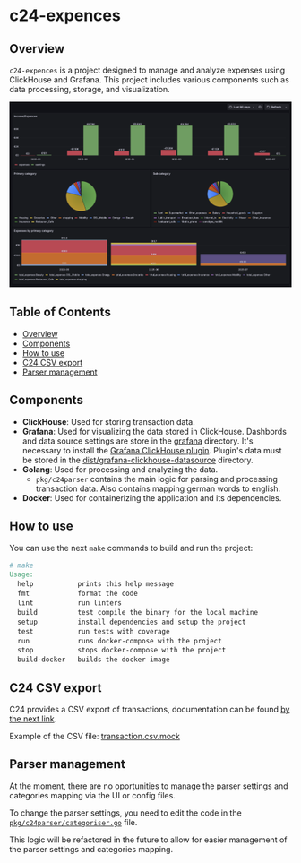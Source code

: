 # c24-expences

## Overview

`c24-expences` is a project designed to manage and analyze expenses
using ClickHouse and Grafana. This project includes various components
such as data processing, storage, and visualization.

![Dash pannel](./docs/img/c24-exp-grafana.png)

## Table of Contents

- [Overview](#overview)
- [Components](#components)
- [How to use](#how-to-use)
- [C24 CSV export](#c24-csv-export)
- [Parser management](#parser-management)

## Components

- **ClickHouse**: Used for storing transaction data.
- **Grafana**: Used for visualizing the data stored in ClickHouse. Dashbords and
    data source settings are store in the [grafana](./grafana/provisioning/)
    directory.
    It's necessary to install the [Grafana ClickHouse plugin](https://grafana.com/grafana/plugins/vertamedia-clickhouse-datasource/). Plugin's data must be stored in the
    [dist/grafana-clickhouse-datasource](./dist/grafana-clickhouse-datasource)
    directory.
- **Golang**: Used for processing and analyzing the data.
  - `pkg/c24parser` contains the main logic for parsing and processing
    transaction data. Also contains mapping german words to english.
- **Docker**: Used for containerizing the application and its dependencies.

## How to use

You can use the next `make` commands to build and run the project:

```makefile
# make
Usage:
  help           prints this help message
  fmt            format the code
  lint           run linters
  build          test compile the binary for the local machine
  setup          install dependencies and setup the project
  test           run tests with coverage
  run            runs docker-compose with the project
  stop           stops docker-compose with the project
  build-docker   builds the docker image
```

## C24 CSV export

C24 provides a CSV export of transactions, documentation can be found
[by the next link](https://hilfe.c24.de/hc/de/articles/8082169487250-Wie-kann-ich-meine-Transaktionen-exportieren).

Example of the CSV file: [transaction.csv.mock](./testdata/transaction.csv.mock)

## Parser management

At the moment, there are no oportunities to manage the parser settings and
categories mapping via the UI or config files.

To change the parser settings, you need to edit the code in the
[`pkg/c24parser/categoriser.go`](./pkg/c24parser/categoriser.go) file.

This logic will be refactored in the future to allow for easier management of
the parser settings and categories mapping.
